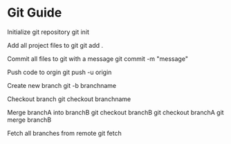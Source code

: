 # Git Guide

Initialize git repository
git init

Add all project files to git
git add .

Commit all files to git with a message
git commit -m "message"

Push code to orgin
git push -u origin

Create new branch
git -b branchname

Checkout branch
git checkout branchname

Merge branchA into branchB
git checkout branchB
git checkout branchA
git merge branchB

Fetch all branches from remote
git fetch
